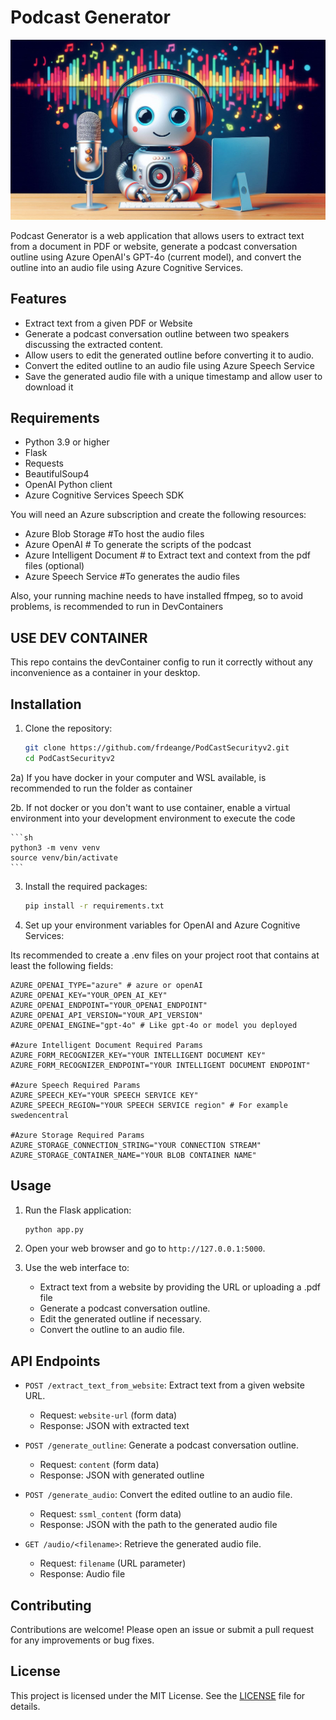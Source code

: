 # Podcast Generator

![Podcast Generator](docs/images/Podcast%20designer.jpeg)

Podcast Generator is a web application that allows users to extract text from a document in PDF or website, generate a podcast conversation outline using Azure OpenAI's GPT-4o (current model), and convert the outline into an audio file using Azure Cognitive Services.

## Features

- Extract text from a given PDF or Website
- Generate a podcast conversation outline between two speakers discussing the extracted content.
- Allow users to edit the generated outline before converting it to audio.
- Convert the edited outline to an audio file using Azure Speech Service
- Save the generated audio file with a unique timestamp and allow user to download it

## Requirements

- Python 3.9 or higher
- Flask
- Requests
- BeautifulSoup4
- OpenAI Python client
- Azure Cognitive Services Speech SDK

You will need an Azure subscription and create the following resources:
- Azure Blob Storage #To host the audio files
- Azure OpenAI # To generate the scripts of the podcast
- Azure Intelligent Document # to Extract text and context from the pdf files (optional)
- Azure Speech Service #To generates the audio files 

Also, your running machine needs to have installed ffmpeg, so to avoid problems, is recommended to run in DevContainers


## USE DEV CONTAINER

This repo contains the devContainer config to run it correctly without any inconvenience as a container in your desktop. 

## Installation

1. Clone the repository:

    ```sh
    git clone https://github.com/frdeange/PodCastSecurityv2.git
    cd PodCastSecurityv2
    ```
2a) If you have docker in your computer and WSL available, is recommended to run the folder as container


2b. If not docker or you don't want to use container, enable a virtual environment into your development environment to execute the code

    ```sh
    python3 -m venv venv
    source venv/bin/activate
    ```

3. Install the required packages:

    ```sh
    pip install -r requirements.txt
    ```

4. Set up your environment variables for OpenAI and Azure Cognitive Services:

Its recommended to create a .env files on your project root that contains at least the following fields:

 ```#Azure OpenAI Required Params
AZURE_OPENAI_TYPE="azure" # azure or openAI
AZURE_OPENAI_KEY="YOUR_OPEN_AI_KEY"
AZURE_OPENAI_ENDPOINT="YOUR_OPENAI_ENDPOINT"
AZURE_OPENAI_API_VERSION="YOUR_API_VERSION" 
AZURE_OPENAI_ENGINE="gpt-4o" # Like gpt-4o or model you deployed

#Azure Intelligent Document Required Params
AZURE_FORM_RECOGNIZER_KEY="YOUR INTELLIGENT DOCUMENT KEY"
AZURE_FORM_RECOGNIZER_ENDPOINT="YOUR INTELLIGENT DOCUMENT ENDPOINT"

#Azure Speech Required Params
AZURE_SPEECH_KEY="YOUR SPEECH SERVICE KEY"  
AZURE_SPEECH_REGION="YOUR SPEECH SERVICE region" # For example swedencentral 

#Azure Storage Required Params
AZURE_STORAGE_CONNECTION_STRING="YOUR CONNECTION STREAM"
AZURE_STORAGE_CONTAINER_NAME="YOUR BLOB CONTAINER NAME"
 ```
## Usage

1. Run the Flask application:

    ```sh
    python app.py
    ```

2. Open your web browser and go to `http://127.0.0.1:5000`.

3. Use the web interface to:
    - Extract text from a website by providing the URL or uploading a .pdf file
    - Generate a podcast conversation outline.
    - Edit the generated outline if necessary.
    - Convert the outline to an audio file.


## API Endpoints

- `POST /extract_text_from_website`: Extract text from a given website URL.
    - Request: `website-url` (form data)
    - Response: JSON with extracted text

- `POST /generate_outline`: Generate a podcast conversation outline.
    - Request: `content` (form data)
    - Response: JSON with generated outline

- `POST /generate_audio`: Convert the edited outline to an audio file.
    - Request: `ssml_content` (form data)
    - Response: JSON with the path to the generated audio file

- `GET /audio/<filename>`: Retrieve the generated audio file.
    - Request: `filename` (URL parameter)
    - Response: Audio file

## Contributing

Contributions are welcome! Please open an issue or submit a pull request for any improvements or bug fixes.

## License

This project is licensed under the MIT License. See the [LICENSE](LICENSE) file for details.
